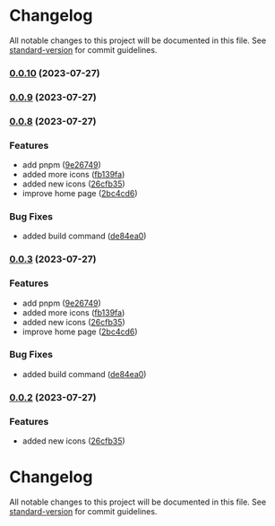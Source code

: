 # Changelog

All notable changes to this project will be documented in this file. See [standard-version](https://github.com/conventional-changelog/standard-version) for commit guidelines.

### [0.0.10](https://github.com/candidosales/svelte-shopify-polaris-icons/compare/v0.0.9...v0.0.10) (2023-07-27)

### [0.0.9](https://github.com/candidosales/svelte-shopify-polaris-icons/compare/v0.0.8...v0.0.9) (2023-07-27)

### [0.0.8](https://github.com/candidosales/svelte-shopify-polaris-icons/compare/v0.0.7...v0.0.8) (2023-07-27)


### Features

* add pnpm ([9e26749](https://github.com/candidosales/svelte-shopify-polaris-icons/commit/9e267492c8c9d0f56a5ed9da9f5c18278e88a321))
* added more icons ([fb139fa](https://github.com/candidosales/svelte-shopify-polaris-icons/commit/fb139fa9a14fdd206c9ce8bc725fd9118a6409e4))
* added new icons ([26cfb35](https://github.com/candidosales/svelte-shopify-polaris-icons/commit/26cfb3578206d9c2b0a3ece6e6f10e59c5077c12))
* improve home page ([2bc4cd6](https://github.com/candidosales/svelte-shopify-polaris-icons/commit/2bc4cd6b12eb7a2d063cc8fc535445ea57e7d8c0))


### Bug Fixes

* added build command ([de84ea0](https://github.com/candidosales/svelte-shopify-polaris-icons/commit/de84ea0b1ecd0db10d1db2de210ba604c277519d))

### [0.0.3](https://github.com/candidosales/svelte-shopify-polaris-icons/compare/v0.0.7...v0.0.3) (2023-07-27)


### Features

* add pnpm ([9e26749](https://github.com/candidosales/svelte-shopify-polaris-icons/commit/9e267492c8c9d0f56a5ed9da9f5c18278e88a321))
* added more icons ([fb139fa](https://github.com/candidosales/svelte-shopify-polaris-icons/commit/fb139fa9a14fdd206c9ce8bc725fd9118a6409e4))
* added new icons ([26cfb35](https://github.com/candidosales/svelte-shopify-polaris-icons/commit/26cfb3578206d9c2b0a3ece6e6f10e59c5077c12))
* improve home page ([2bc4cd6](https://github.com/candidosales/svelte-shopify-polaris-icons/commit/2bc4cd6b12eb7a2d063cc8fc535445ea57e7d8c0))


### Bug Fixes

* added build command ([de84ea0](https://github.com/candidosales/svelte-shopify-polaris-icons/commit/de84ea0b1ecd0db10d1db2de210ba604c277519d))

### [0.0.2](https://github.com/candidosales/svelte-shopify-polaris-icons/compare/v0.0.7...v0.0.2) (2023-07-27)


### Features

* added new icons ([26cfb35](https://github.com/candidosales/svelte-shopify-polaris-icons/commit/26cfb3578206d9c2b0a3ece6e6f10e59c5077c12))

# Changelog

All notable changes to this project will be documented in this file. See [standard-version](https://github.com/conventional-changelog/standard-version) for commit guidelines.
